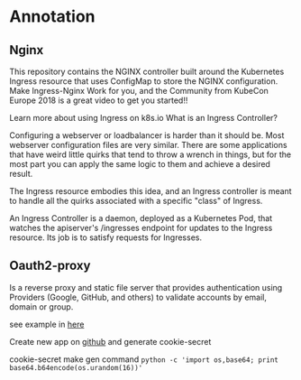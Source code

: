 
# Annotation

## Nginx
This repository contains the NGINX controller built around the Kubernetes Ingress resource that uses ConfigMap to store the NGINX configuration. Make Ingress-Nginx Work for you, and the Community from KubeCon Europe 2018 is a great video to get you started!!

Learn more about using Ingress on k8s.io
What is an Ingress Controller?

Configuring a webserver or loadbalancer is harder than it should be. Most webserver configuration files are very similar. There are some applications that have weird little quirks that tend to throw a wrench in things, but for the most part you can apply the same logic to them and achieve a desired result.

The Ingress resource embodies this idea, and an Ingress controller is meant to handle all the quirks associated with a specific "class" of Ingress.

An Ingress Controller is a daemon, deployed as a Kubernetes Pod, that watches the apiserver's /ingresses endpoint for updates to the Ingress resource. Its job is to satisfy requests for Ingresses.

## Oauth2-proxy

Is a reverse proxy and static file server that provides authentication using Providers (Google, GitHub, and others) to validate accounts by email, domain or group.

see example in [here](https://alikhil.github.io/2018/05/oauth2-proxy-for-kubernetes-services/)

Create new app on [github](https://github.com/settings/applications/new) and generate cookie-secret

cookie-secret make gen command `python -c 'import os,base64; print base64.b64encode(os.urandom(16))'`